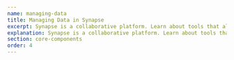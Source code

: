 ```yaml
---
name: managing-data
title: Managing Data in Synapse
excerpt: Synapse is a collaborative platform. Learn about tools that allow this, such as Discussion threads and Wikis.
explanation: Synapse is a collaborative platform. Learn about tools that allow this, such as Discussion threads and Wikis.
section: core-components
order: 4
---
```

